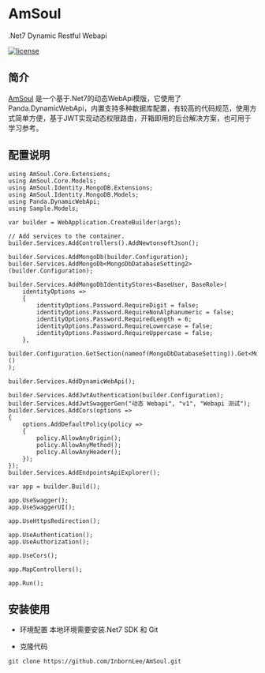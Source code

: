 ﻿# AmSoul
.Net7 Dynamic Restful Webapi

[![license](https://img.shields.io/badge/license-MIT-green.svg)](./LICENSE)

## 简介

[AmSoul](https://github.com/InbornLee/AmSoul) 是一个基于.Net7的动态WebApi模版，它使用了Panda.DynamicWebApi，内置支持多种数据库配置，有较高的代码规范，使用方式简单方便，基于JWT实现动态权限路由，开箱即用的后台解决方案，也可用于学习参考。

## 配置说明

```CSharp
using AmSoul.Core.Extensions;
using AmSoul.Core.Models;
using AmSoul.Identity.MongoDB.Extensions;
using AmSoul.Identity.MongoDB.Models;
using Panda.DynamicWebApi;
using Sample.Models;

var builder = WebApplication.CreateBuilder(args);

// Add services to the container.
builder.Services.AddControllers().AddNewtonsoftJson();

builder.Services.AddMongoDb(builder.Configuration);
builder.Services.AddMongoDb<MongoDbDatabaseSetting2>(builder.Configuration);

builder.Services.AddMongoDbIdentityStores<BaseUser, BaseRole>(
    identityOptions =>
    {
        identityOptions.Password.RequireDigit = false;
        identityOptions.Password.RequireNonAlphanumeric = false;
        identityOptions.Password.RequiredLength = 6;
        identityOptions.Password.RequireLowercase = false;
        identityOptions.Password.RequireUppercase = false;
    },
    builder.Configuration.GetSection(nameof(MongoDbDatabaseSetting)).Get<MongoDbDatabaseSetting>()
);

builder.Services.AddDynamicWebApi();

builder.Services.AddJwtAuthentication(builder.Configuration);
builder.Services.AddJwtSwaggerGen("动态 Webapi", "v1", "Webapi 测试");
builder.Services.AddCors(options =>
{
    options.AddDefaultPolicy(policy =>
    {
        policy.AllowAnyOrigin();
        policy.AllowAnyMethod();
        policy.AllowAnyHeader();
    });
});
builder.Services.AddEndpointsApiExplorer();

var app = builder.Build();

app.UseSwagger();
app.UseSwaggerUI();

app.UseHttpsRedirection();

app.UseAuthentication();
app.UseAuthorization();

app.UseCors();

app.MapControllers();

app.Run();
```

## 安装使用

- 环境配置
  本地环境需要安装.Net7 SDK 和 Git

- 克隆代码

```bash
git clone https://github.com/InbornLee/AmSoul.git
```
